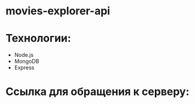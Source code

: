 # movies-explorer-api
# Технологии:
* Node.js
* MongoDB
* Express

# Ссылка для обращения к серверу: 

